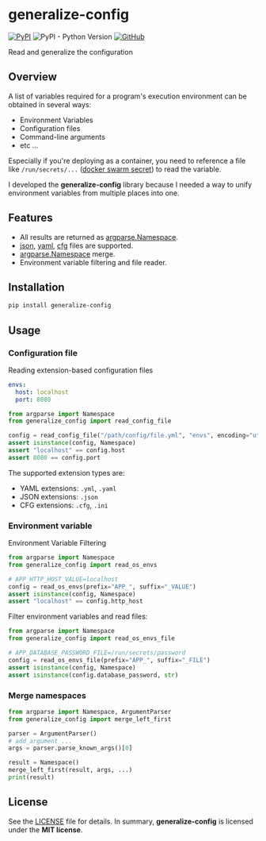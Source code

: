 # generalize-config

[![PyPI](https://img.shields.io/pypi/v/generalize-config?style=flat-square)](https://pypi.org/project/generalize-config/)
![PyPI - Python Version](https://img.shields.io/pypi/pyversions/generalize-config?style=flat-square)
[![GitHub](https://img.shields.io/github/license/osom8979/generalize-config?style=flat-square)](https://github.com/osom8979/generalize-config)

Read and generalize the configuration

## Overview

A list of variables required for a program's execution environment can be obtained in several ways:

- Environment Variables
- Configuration files
- Command-line arguments
- etc ...

Especially if you're deploying as a container,
you need to reference a file like `/run/secrets/...`
([docker swarm secret](https://docs.docker.com/engine/swarm/secrets/))
to read the variable.

I developed the **generalize-config** library because I needed a way to unify environment variables from multiple places into one.

## Features

- All results are returned as [argparse.Namespace](https://docs.python.org/3/library/argparse.html#argparse.Namespace).
- [json](https://github.com/ijl/orjson), [yaml](https://pyyaml.org/), [cfg](https://docs.python.org/3/library/configparser.htmlI) files are supported.
- [argparse.Namespace](https://docs.python.org/3/library/argparse.html#argparse.Namespace) merge.
- Environment variable filtering and file reader.

## Installation

```bash
pip install generalize-config
```

## Usage

### Configuration file

Reading extension-based configuration files

```yaml
envs:
  host: localhost
  port: 8080
```

```python
from argparse import Namespace
from generalize_config import read_config_file

config = read_config_file("/path/config/file.yml", "envs", encoding="utf-8")
assert isinstance(config, Namespace)
assert "localhost" == config.host
assert 8080 == config.port
```

The supported extension types are:

- YAML extensions: `.yml`, `.yaml`
- JSON extensions: `.json`
- CFG extensions: `.cfg`, `.ini`

### Environment variable

Environment Variable Filtering

```python
from argparse import Namespace
from generalize_config import read_os_envs

# APP_HTTP_HOST_VALUE=localhost
config = read_os_envs(prefix="APP_", suffix="_VALUE")
assert isinstance(config, Namespace)
assert "localhost" == config.http_host
```

Filter environment variables and read files:

```python
from argparse import Namespace
from generalize_config import read_os_envs_file

# APP_DATABASE_PASSWORD_FILE=/run/secrets/password
config = read_os_envs_file(prefix="APP_", suffix="_FILE")
assert isinstance(config, Namespace)
assert isinstance(config.database_password, str)
```

### Merge namespaces

```python
from argparse import Namespace, ArgumentParser
from generalize_config import merge_left_first

parser = ArgumentParser()
# add_argument ...
args = parser.parse_known_args()[0]

result = Namespace()
merge_left_first(result, args, ...)
print(result)
```

## License

See the [LICENSE](./LICENSE) file for details. In summary,
**generalize-config** is licensed under the **MIT license**.
